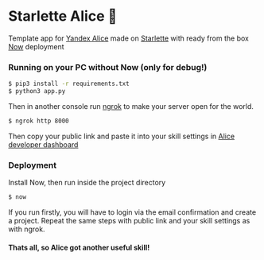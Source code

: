 # Starlette Alice :purple_heart:

Template app for [Yandex Alice](https://yandex.ru/alice) made on [Starlette](https://www.starlette.io/) with ready from the box [Now](https://zeit.co/) deployment

### Running on your PC without Now (only for debug!)

```sh
$ pip3 install -r requirements.txt
$ python3 app.py
```
Then in another console run [ngrok](https://ngrok.com/) to make your server open for the world.
```sh
$ ngrok http 8000
```
Then copy your public link and paste it into your skill settings in [Alice developer dashboard](https://dialogs.yandex.ru/developer)

### Deployment
Install Now, then run inside the project directory
```sh
$ now
```
If you run firstly, you will have to login via the email confirmation and create a project. Repeat the same steps with public link and your skill settings as with ngrok.

#### Thats all, so Alice got another useful skill!
